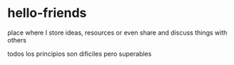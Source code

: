 # hello-friends
place where I store ideas, resources or even share and discuss things with others

todos los principios son dificiles
pero superables
